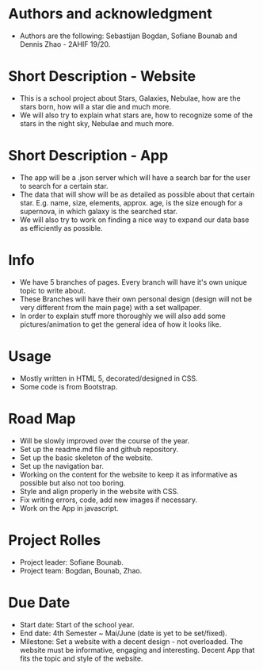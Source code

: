 # Authors and acknowledgment
- Authors are the following: Sebastijan Bogdan, Sofiane Bounab and Dennis Zhao - 2AHIF 19/20.

# Short Description - Website
- This is a school project about Stars, Galaxies, Nebulae, how are the stars born, how will a star die and much more.
- We will also try to explain what stars are, how to recognize some of the stars in the night sky, Nebulae and much more.

# Short Description - App
- The app will be a .json server which will have a search bar for the user to search for a certain star.
- The data that will show will be as detailed as possible about that certain star. E.g. name, size, elements, approx. age, is the size
  enough for a supernova, in which galaxy is the searched star.
- We will also try to work on finding a nice way to expand our data base as efficiently as possible.

# Info
- We have 5 branches of pages. Every branch will have it's own unique topic to write about.
- These Branches will have their own personal design (design will not be very different from the main page) with a set wallpaper.
- In order to explain stuff more thoroughly we will also add some pictures/animation to get the general idea of how it looks like.

# Usage
- Mostly written in HTML 5, decorated/designed in CSS.
- Some code is from Bootstrap.

# Road Map
- Will be slowly improved over the course of the year.
- Set up the readme.md file and github repository.
- Set up the basic skeleton of the website.
- Set up the navigation bar.
- Working on the content for the website to keep it as informative as possible but also not too boring.
- Style and align properly in the website with CSS.
- Fix writing errors, code, add new images if necessary.
- Work on the App in javascript.

# Project Rolles
- Project leader: Sofiane Bounab.
- Project team: Bogdan, Bounab, Zhao.

# Due Date
- Start date: Start of the school year.
- End date: 4th Semester ~ Mai/June (date is yet to be set/fixed).
- Milestone: Set a website with a decent design - not overloaded. The website must be informative, engaging and interesting.
  Decent App that fits the topic and style of the website.
